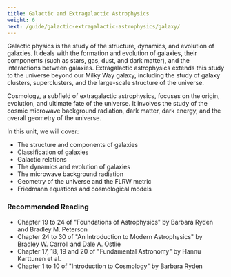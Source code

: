 ```yaml
---
title: Galactic and Extragalactic Astrophysics
weight: 6
next: /guide/galactic-extragalactic-astrophysics/galaxy/
---
```


Galactic physics is the study of the structure, dynamics, and evolution of galaxies. It deals with the formation and evolution of galaxies, their components (such as stars, gas, dust, and dark matter), and the interactions between galaxies. Extragalactic astrophysics extends this study to the universe beyond our Milky Way galaxy, including the study of galaxy clusters, superclusters, and the large-scale structure of the universe.

Cosmology, a subfield of extragalactic astrophysics, focuses on the origin, evolution, and ultimate fate of the universe. It involves the study of the cosmic microwave background radiation, dark matter, dark energy, and the overall geometry of the universe.

In this unit, we will cover:

- The structure and components of galaxies
- Classification of galaxies
- Galactic relations
- The dynamics and evolution of galaxies
- The microwave background radiation
- Geometry of the universe and the FLRW metric
- Friedmann equations and cosmological models

### Recommended Reading

- Chapter 19 to 24 of "Foundations of Astrophysics" by Barbara Ryden and Bradley M. Peterson
- Chapter 24 to 30 of "An Introduction to Modern Astrophysics" by Bradley W. Carroll and Dale A. Ostlie
- Chapter 17, 18, 19 and 20 of "Fundamental Astronomy" by Hannu Karttunen et al.
- Chapter 1 to 10 of "Introduction to Cosmology" by Barbara Ryden

